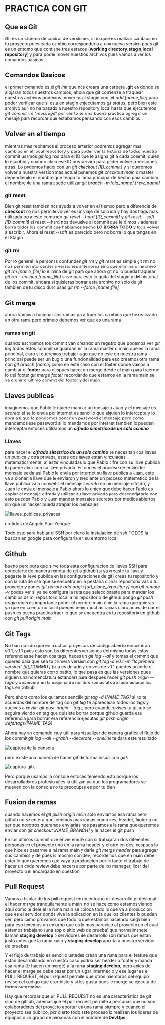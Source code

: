 # PRACTICA CON GIT 

## Que es Git
Git es un sistema de control de versiones, si tu quieres realizar cambios en tu proyecto pues cada cambio corresponderia a una nueva version pues git es un entorno que contiene tres estados (**working directory**,**stagin**,**local repository**) y para poder mover nuestros archivos pues vamos a ver los comandos basicos

## Comandos Basicos
el primer comando es el *git init* que nos creara una carpeta **.git** en donde se alojaran todos nuestros cambios, ahora que git comienze a traquear nuestros archivos podemos moverlos al stagin con *git add [name_file]* para poder verificar que si esta en stagin enjecutamos *git status*, pero bien este archivo aun no ha pasado a nuestro repository local hasta que ejecutemos *git commit -m "message"* por cierto es una buena practica agregar un mesaje para recordar que estabamos pensando con esos cambios 

## Volver en el tiempo
mientras mas repitamos el proceso anterior podremos agregar mas cambios en el local repository y para poder ver la historia de todos nuestro commit usamos *git log* nos dara el ID que le asigna git a cada commit, quien lo escribio y cuando claro ese ID nos servira para poder volver a versiones atras. Lo podemos hacer con un *git checkout [ID_commit]* y si queromos volver a nuestra version mas actual ponemos *git checkout main* o master dependiendo el nombre que tenga tu rama principal de hecho para cambiar el nombre de una rama puede utilizar *git branch -m [old_name] [new_name]* 

### git reset 
Bien git reset tambien nos ayuda a volver en el tiempo pero a diferencia de **checkout** no nos permite volver es un viaje de solo ida y hay dos flags mas utilizada para este comando *git reset --hard [ID_commit]* y *git reset --soft [ID_commit]* el reset --hard nos devuelve al commit que le dimos y ademas borra todos los commit que habiamos hecho **LO BORRA TODO** y toca volver a escribir. Ahora el reset --soft es parecido pero no borra lo que tengas en el Stagin

### git rm 
Por lo general la personas confunden *git rm* y *git reset* es simple git rm no nos permite retorcerder a versiones anteriores sino que elimina un archivo *git rm [name_file]* lo elimina de git para que ahora git no lo pueda traquear *git rm --cached [name_file]* sirve para esto lo quita del stagin y del historial de los commit, ahoara si quisieras borrar esta archivo no solo de git tambien de tu disco duro usas *git rm --force [name_file]*   

## Git merge
ahora vamos a fucionar dos ramas para traer los cambios que he realizado en otra rama pero primero debemos ver que es una rama

### ramas en git 
cuando escribimos los commit van creando un registro que podemos ver *git log* todos estos commit se guardan en la rama master o main que es la rama principal, claro si queremos trabajar algo que no este en nuestra rama principal puede ser un bug o una funcionalidad para eso creamos otra rama con *git branch [name]* como en este caso con el footer donde vamos a cambiar el **footer** para despues hacer un merge desde el main para traerme lo del footer *git merge footer* recordando que estamos en la rama main se va a unir el ultimo commit del footer y del main

## **Llaves publicas**
imaginemos que Pablo le quiere mandar un mesaje a Juan y el mensaje es *secreto* si se lo envia por internet es sencillo que alguien lo intercepte y lo abra asi que le pondemos poner un password al mensaje pero como mandamos ese password si lo mandamos por internet tambien lo pueden interceptar entoces utilizamos un ***cifrado simetrico de un solo camino***

### Llaves
para hacer el ***cifrado simetrico de un solo camino*** se necesitan dos llaves un publica y otra privada, estas dos llaves estan vinculadas matematicamente, al estar vinculadas lo que Pablo cifre con su llave publica lo puede abrir con su llave privada. Entonces el proceso de envio del mensaje se da asi Pablo le envia por internet su llave publica a Juan, este va a clonar la llave que le enviaron y mediante un proceso matematico de la llave publica va a convertir el mensaje *secreto* en un mensaje cifrado, y Juan le envia el mensaje a Pablo ahoro lo unico que debe hacer Pablo es copiar el mensaje cifrado y utilizar su llave privada para desencriptarlo con esto pueden Pablo y Juan mandar mensajes secretos por medios abiertos sin que un hacker pueda atrapar los mensajes

<image src="./assects/llaves.webp" alt="llaves_publicas_privadas">

cretidos de Angelo Paul Yenque

Todo esto para hablar el SSH por cierto la instalacion de ssh TODOS la buscan en google para configurarla en su entorno local
## Github
bueno pero pqra que sirve toda esta configuracion de llaves SSH para concetarte de manera remota de git a github (si ya creaste tu llave y pegaste la lleve publica en las configuraciones de git) creas tu repositorio y con la ruta de ssh que se encuetra en la pestaña clonar repositorio vas a tu proyecto y pones *git remote add origin [url_clone_repository]* con *git remote -v* podes ver si ya se configura la ruta que seleccionaste para mandar los cambios de mi repositorio local a mi repositorio de github pongo *git push origin main* es importante poner el nombre main o de la rama que quieras ya que en tu entorno local puedes tener muchas ramas claro antes de dar el push es buena practica traer lo que se encuentra en tu repositorio en github con *git pull origin main* 

## Git Tags 
No han notado que en muchos proyectos de codigo abierto encuentran v0.1, v.1.1 pues esto son las diferentes versiones del mismo todas estas referencias se hacen con tags, haces un *git log --all* y tomas el commit que quieres para que sea tu primera version con *git tag -a v0.1 -m "la primera version" [ID_COMMIT]* (la a es de add y en ves de v0.1 puedes ponerle el nombre que quieras como patito, lo que pasa es que las versiones pues siguen una nomenclatura estandar) para despues hacer *git push origin --tags* y aparecera en la esquina de nombre ramas al otro lado estaran los tags en Github 

Pero ahora como los quitamos sencillo *git tag -d [NAME_TAG]* si no te acuerdas del nombre del tag con *git tag* te apareceran todos los tags y vuelves a enviar *git push origin --tags*, pero cuando revises tu github se seguira viendo en tag que quisiste borrar porque github guarda esa referencia para borrar esa referencia ejecutas *git push origin :refs/tags/[NAME_TAG]*

Ahora hay un comando muy util para vizualizar de manera grafica el flujo de los commit *git log --all --graph --decorate --oneline* te dara este resultado

<image src="./assects/Captura de pantalla 2024-11-05 194926.png" alt ="captura de la consola">

pero existe una manera de hacer git de forma visual con *gitk* 

<image src="./assects/Captura-gitk.png" alt ="captura-gitk">

Pero porque usamos la console entoces teniendo esto porque los desarrolladores profesionales la utilizan ya que los programadores se mueven con la consola no te preocupes es por tu bien 

## Fusion de ramas
cuando hacemos el *git push origin main* solo enviamos esa rama pero github no se entera que tenemos mas ramas como dev, header, footer a no ser que nosotros queramos enviarlas nos pasamos a la rama que queremos enviar con *git checkout [NAME_BRANCH]* y le haces el git push 

En los ultimos commit que envie emule con si trabajaran dos diferentes personas en el proyecto uno en la rama header y el otro en dev, despues lo que hice es pasarme a mi rama main y darle *git merge header* para agregar sus cambios y de pues lo mosmo con dev, recordemos que en main debe estar lo que queremos que vaya a produccion por lo tanto el trabajo de hacer un code review debe hacerse por parte de los manager, lider del proyecto o el encargado en cuestion 

## Pull Request
Vamos a hablar de los pull request en un entorno de desarrollo profesional el hacer *merge* tranquilamente a main, no se hace como estamos viendo aqui como te deje el la rama main se coloca todo lo que va a produccion que es el servidor donde vive la aplicacion en la que los clientes lo pueden ver, pero como provamos que todo lo que estamos haciendo salga bien para eso tenemos un entorno que es lo mas parecido al proyecto en el cual estamos trabajano (una app o sitio web de prueba) que normalmanete llaman **staging develop** o servidores de desarrollo son ramas que estan justo antes que la rama main y **staging develop** apunta a nuestro servidor de pruebas

Y el flujo de trabajo es sencillo ustedes crean una rama para el feature que estan desarrollando en nuestro caso podria ser header o footer y manda esa rama (le hacen un merge) a la rama **staging develop**, pero antes de hacer el merge se debe pasar por un lugar intermedio y ese lugar es el PULL REQUEST, el pull request permite que otros miembros del equipo revisen el codigo que escribiste y si les gusta pues le merge se ejecuta de forma automatica

Hay que recordar que un PULL REQUEST no es una caracteristica de git sino de github, ademas que el pull request permite a personas que no son colaboradores del proyecto aportar en una rama siempre y cuando el proyecto sea publico, por cierto todo este proceso lo realizan los lideres de equipos o un grupo de personas con el nombre de **DevOps** 